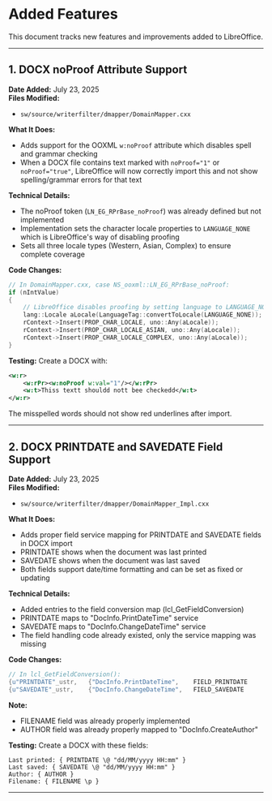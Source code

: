 # Added Features

This document tracks new features and improvements added to LibreOffice.

---

## 1. DOCX noProof Attribute Support

**Date Added:** July 23, 2025  
**Files Modified:**
- `sw/source/writerfilter/dmapper/DomainMapper.cxx`

**What It Does:**
- Adds support for the OOXML `w:noProof` attribute which disables spell and grammar checking
- When a DOCX file contains text marked with `noProof="1"` or `noProof="true"`, LibreOffice will now correctly import this and not show spelling/grammar errors for that text

**Technical Details:**
- The noProof token (`LN_EG_RPrBase_noProof`) was already defined but not implemented
- Implementation sets the character locale properties to `LANGUAGE_NONE` which is LibreOffice's way of disabling proofing
- Sets all three locale types (Western, Asian, Complex) to ensure complete coverage

**Code Changes:**
```cpp
// In DomainMapper.cxx, case NS_ooxml::LN_EG_RPrBase_noProof:
if (nIntValue) 
{
    // LibreOffice disables proofing by setting language to LANGUAGE_NONE
    lang::Locale aLocale(LanguageTag::convertToLocale(LANGUAGE_NONE));
    rContext->Insert(PROP_CHAR_LOCALE, uno::Any(aLocale));
    rContext->Insert(PROP_CHAR_LOCALE_ASIAN, uno::Any(aLocale)); 
    rContext->Insert(PROP_CHAR_LOCALE_COMPLEX, uno::Any(aLocale));
}
```

**Testing:**
Create a DOCX with:
```xml
<w:r>
    <w:rPr><w:noProof w:val="1"/></w:rPr>
    <w:t>Thiss textt shouldd nott bee checkedd</w:t>
</w:r>
```
The misspelled words should not show red underlines after import.

---

## 2. DOCX PRINTDATE and SAVEDATE Field Support

**Date Added:** July 23, 2025  
**Files Modified:**
- `sw/source/writerfilter/dmapper/DomainMapper_Impl.cxx`

**What It Does:**
- Adds proper field service mapping for PRINTDATE and SAVEDATE fields in DOCX import
- PRINTDATE shows when the document was last printed
- SAVEDATE shows when the document was last saved
- Both fields support date/time formatting and can be set as fixed or updating

**Technical Details:**
- Added entries to the field conversion map (lcl_GetFieldConversion)
- PRINTDATE maps to "DocInfo.PrintDateTime" service
- SAVEDATE maps to "DocInfo.ChangeDateTime" service
- The field handling code already existed, only the service mapping was missing

**Code Changes:**
```cpp
// In lcl_GetFieldConversion():
{u"PRINTDATE"_ustr,   {"DocInfo.PrintDateTime",    FIELD_PRINTDATE     }},
{u"SAVEDATE"_ustr,    {"DocInfo.ChangeDateTime",   FIELD_SAVEDATE      }},
```

**Note:**
- FILENAME field was already properly implemented
- AUTHOR field was already properly mapped to "DocInfo.CreateAuthor"

**Testing:**
Create a DOCX with these fields:
```
Last printed: { PRINTDATE \@ "dd/MM/yyyy HH:mm" }
Last saved: { SAVEDATE \@ "dd/MM/yyyy HH:mm" }
Author: { AUTHOR }
Filename: { FILENAME \p }
```

---

<!-- Add more features below as they are implemented -->